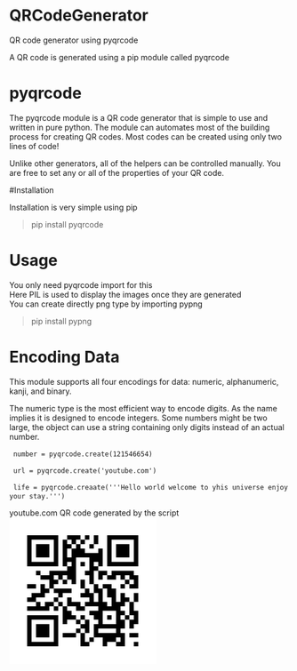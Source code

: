 # QRCodeGenerator
QR code generator using pyqrcode

A QR code is generated using a pip module called pyqrcode
# pyqrcode
The pyqrcode module is a QR code generator that is simple to use and written in pure python. The module can automates most of the building process for creating QR codes. Most codes can be created using only two lines of code!

Unlike other generators, all of the helpers can be controlled manually. You are free to set any or all of the properties of your QR code.

#Installation

Installation is very simple using pip

> pip install pyqrcode

# Usage

You only need pyqrcode import for this  \
Here PIL is used to display the images once they are generated \
You can create directly png type by importing pypng
> pip install pypng

# Encoding Data

This module supports all four encodings for data: numeric, alphanumeric, kanji, and binary.

The numeric type is the most efficient way to encode digits. As the name implies it is designed to encode integers. Some numbers might be two large, the object can use a string containing only digits instead of an actual number.
```
 number = pyqrcode.create(121546654)
```
```
 url = pyqrcode.create('youtube.com')
```
```
 life = pyqrcode.creaate('''Hello world welcome to yhis universe enjoy your stay.''')
```

 youtube.com QR code generated by the script
![alt_text](https://raw.githubusercontent.com/hash84/QRCodeGenerator/master/Youtube.com_QRCODE_.png)
